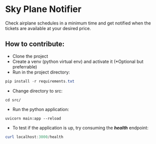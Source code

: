 # Sky Plane Notifier

Check airplane schedules in a minimum time and get notified when the tickets are available at your desired price.

## How to contribute:
* Clone the project
* Create a venv (python virtual env) and activate it (*Optional but preferrable)
* Run in the project directory:
```powershell
pip install -r requirements.txt
```
* Change directory to src:
```shell
cd src/
```
* Run the python application:
```shell
uvicorn main:app --reload
```
* To test if the application is up, try consuming the **_health_** endpoint:
```powershell
curl localhost:3000/health
```